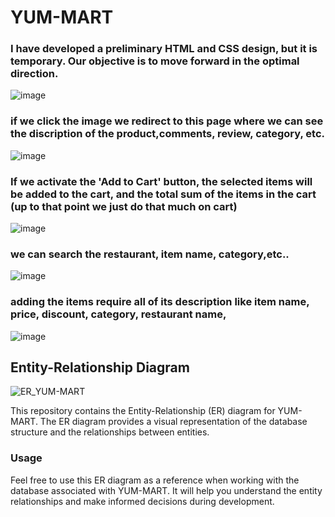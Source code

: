 # YUM-MART
### I have developed a preliminary HTML and CSS design, but it is temporary. Our objective is to move forward in the optimal direction. 
![image](https://github.com/aashish-project/YUM-MART/assets/96516926/54a3b706-5d22-4d4d-b6e7-1c66377617c0)
### if we click the image we redirect to this page where we can see the discription of the product,comments, review, category, etc.
![image](https://github.com/aashish-project/YUM-MART/assets/96516926/043f91ad-66cf-4e04-9f10-5b463d4ea6bc)
### If we activate the 'Add to Cart' button, the selected items will be added to the cart, and the total sum of the items in the cart (up to that point we just do that much on cart)
![image](https://github.com/aashish-project/YUM-MART/assets/96516926/b7340f4d-ad4a-42f1-b416-e033c89fd822)
### we can search the restaurant, item name, category,etc.. 
![image](https://github.com/aashish-project/YUM-MART/assets/96516926/f2500d77-ad41-4916-9589-4d8e2923d82f)
### adding the items require all of its description like item name, price, discount, category, restaurant name,
![image](https://github.com/aashish-project/YUM-MART/assets/96516926/881c785b-5ed2-4bca-9c36-7faa3f6e67c2)




## Entity-Relationship Diagram

![ER_YUM-MART](https://github.com/aashish-project/YUM-MART/assets/96516926/c923c52f-23ba-486d-9a73-1a59267ec922)

This repository contains the Entity-Relationship (ER) diagram for YUM-MART. The ER diagram provides a visual representation of the database structure and the relationships between entities.

### Usage

Feel free to use this ER diagram as a reference when working with the database associated with YUM-MART. It will help you understand the entity relationships and make informed decisions during development.
